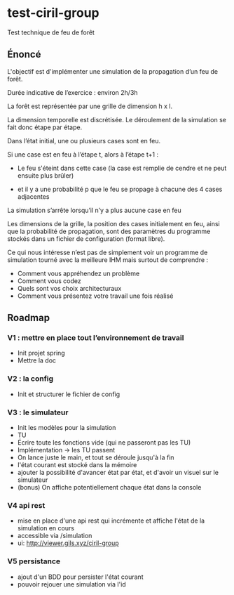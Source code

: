 # test-ciril-group
Test technique de feu de forêt

## Énoncé

L'objectif est d'implémenter une simulation de la propagation d’un feu de forêt.

Durée indicative de l’exercice : environ 2h/3h

La forêt est représentée par une grille de dimension h x l.

La dimension temporelle est discrétisée. Le déroulement de la simulation se fait donc étape par étape.

Dans l’état initial, une ou plusieurs cases sont en feu.

Si une case est en feu à l’étape t, alors à l’étape t+1 :

- Le feu s'éteint dans cette case (la case est remplie de cendre et ne peut ensuite plus brûler)

- et il y a une probabilité p que le feu se propage à chacune des 4 cases adjacentes

La simulation s’arrête lorsqu’il n’y a plus aucune case en feu

Les dimensions de la grille, la position des cases initialement en feu, ainsi que la probabilité de propagation, sont des paramètres du programme stockés dans un fichier de configuration (format libre).

Ce qui nous intéresse n’est pas de simplement voir un programme de simulation tourné avec la meilleure IHM mais surtout de comprendre :

- Comment vous appréhendez un problème
- Comment vous codez
- Quels sont vos choix architecturaux
- Comment vous présentez votre travail une fois réalisé

## Roadmap

### V1 : mettre en place tout l’environnement de travail

- Init projet spring
- Mettre la doc

### V2 : la config

- Init et structurer le fichier de config

### V3 : le simulateur

- Init les modèles pour la simulation
- TU
- Écrire toute les fonctions vide (qui ne passeront pas les TU)
- Implémentation -> les TU passent
- On lance juste le main, et tout se déroule jusqu'à la fin
- l'état courant est stocké dans la mémoire
- ajouter la possibilité d'avancer état par état, et d'avoir un visuel sur le simulateur
- (bonus) On affiche potentiellement chaque état dans la console

### V4 api rest

- mise en place d'une api rest qui incrémente et affiche l'état de la simulation en cours
- accessible via /simulation
- ui: http://viewer.gils.xyz/ciril-group

### V5 persistance
- ajout d'un BDD pour persister l'état courant
- pouvoir rejouer une simulation via l'id